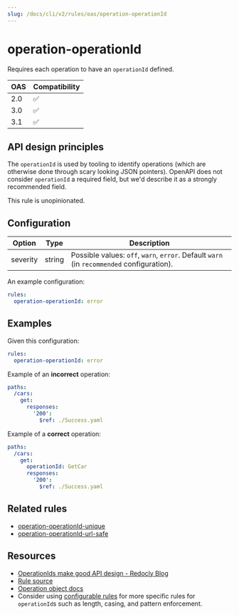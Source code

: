 ```yaml
---
slug: /docs/cli/v2/rules/oas/operation-operationId
---
```


# operation-operationId

Requires each operation to have an `operationId` defined.

| OAS | Compatibility |
| --- | ------------- |
| 2.0 | ✅            |
| 3.0 | ✅            |
| 3.1 | ✅            |

## API design principles

The `operationId` is used by tooling to identify operations (which are otherwise done through scary looking JSON pointers).
OpenAPI does not consider `operationId` a required field, but we'd describe it as a strongly recommended field.

This rule is unopinionated.

## Configuration

| Option   | Type   | Description                                                                               |
| -------- | ------ | ----------------------------------------------------------------------------------------- |
| severity | string | Possible values: `off`, `warn`, `error`. Default `warn` (in `recommended` configuration). |

An example configuration:

```yaml
rules:
  operation-operationId: error
```

## Examples

Given this configuration:

```yaml
rules:
  operation-operationId: error
```

Example of an **incorrect** operation:

```yaml
paths:
  /cars:
    get:
      responses:
        '200':
          $ref: ./Success.yaml
```

Example of a **correct** operation:

```yaml
paths:
  /cars:
    get:
      operationId: GetCar
      responses:
        '200':
          $ref: ./Success.yaml
```

## Related rules

- [operation-operationId-unique](./operation-operationId-unique.md)
- [operation-operationId-url-safe](./operation-operationId-url-safe.md)

## Resources

- [OperationIds make good API design - Redocly Blog](https://redocly.com/blog/operationid-is-api-design/)
- [Rule source](https://github.com/Redocly/redocly-cli/blob/main/packages/core/src/rules/common/operation-operationId.ts)
- [Operation object docs](https://redocly.com/docs/openapi-visual-reference/operation/)
- Consider using [configurable rules](../configurable-rules.md) for more specific rules for `operationId`s such as length, casing, and pattern enforcement.
